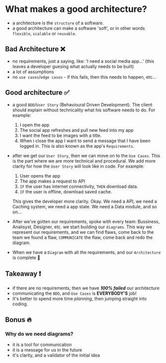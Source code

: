 # What makes a good architecture?

- a architecture is the ```structure``` of a software.
- a good architecture can make a software 'soft', or in other words ```flexible```, ```scalable``` or ```reusable```.

## Bad Architecture ❌
- no requirements, just a saying, like: 'I need a social media app...' (this leaves a developer guesing what actually needs to be built)
- a lot of assumptions
- no ```use cases```/```edge cases``` - if this fails, then this needs to happen, etc...

## Good architecture ✅
- a good ```BDD```/```User Story``` (Behavioural Driven Development). The client should explain without technicality what his software needs to do.
  For example:
    1. I open the app
    2. The social app refreshes and pull new feed into my app
    3. I want the feed to be images with a title.
    4. When i close the app I want to send a message that I have been logged in.
  This is also known as the app's ```Requirements```.

- after we get our ```User Story```, then we can move on to the ```Use Cases```. 
This is the part where we are more technical and procedural. We add more clarity for how the ```User Story``` will look like in code.
  For example:
    1. User opens the app
    2. The app makes a request to API
    3. ```IF``` the user has internet connectivity, ```THEN``` download data.
    4. ```IF``` the user is offline, download saved cache.

  This gives the developer more clarity.
  Okay. We need a API, we need a Caching system, we need a app state. We need a Data module, and so on...

- After we've gotten our requirements, spoke with every team: Bussiness, Analisyst, Designer, etc. we start building our ```diagrams```. This way we represent our requirements, and we can find flaws, come back to the team we found a flaw, ```COMMUNICATE``` the flaw, come back and redo the diagram.
- When we have a ```Diagram``` with all the requirements, and our ```Architecture``` is complete 🙌

## Takeaway ❗️
- if there are no requirements, then we have **_100% failed_** our architecture
- communicating the ```BDD```, and ```Use Cases``` is **EVERYBODY'S** job!
- It's better to spend more time _planning_, then jumping straight into coding.



## Bonus 🔥
### Why do we need diagrams?
- it is a tool for communication
- it is a message for us in the future
- it's clarity, and a validator of the initial idea
